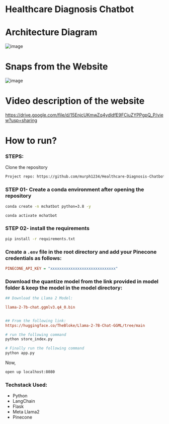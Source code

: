 # Healthcare Diagnosis Chatbot
# Architecture Diagram
![image](https://github.com/murph1234/Healthcare-Diagnosis-Chatbot/assets/98601458/211324dc-6ee5-485a-a395-86383733fd68)
# Snaps from the Website
![image](https://github.com/murph1234/Healthcare-Diagnosis-Chatbot/assets/98601458/2ebfed77-37d1-4b19-abd1-8a6f3068a8aa)

# Video description of the website
https://drive.google.com/file/d/15EnjcUKmwZq4ydldfE9FCiuZYPPgpQ_P/view?usp=sharing

# How to run?
### STEPS:

Clone the repository

```bash
Project repo: https://github.com/murph1234/Healthcare-Diagnosis-Chatbot.git
```

### STEP 01- Create a conda environment after opening the repository

```bash
conda create -n mchatbot python=3.8 -y
```

```bash
conda activate mchatbot
```

### STEP 02- install the requirements
```bash
pip install -r requirements.txt
```


### Create a `.env` file in the root directory and add your Pinecone credentials as follows:

```ini
PINECONE_API_KEY = "xxxxxxxxxxxxxxxxxxxxxxxxxxxxx"

```


### Download the quantize model from the link provided in model folder & keep the model in the model directory:

```ini
## Download the Llama 2 Model:

llama-2-7b-chat.ggmlv3.q4_0.bin


## From the following link:
https://huggingface.co/TheBloke/Llama-2-7B-Chat-GGML/tree/main
```

```bash
# run the following command
python store_index.py
```

```bash
# Finally run the following command
python app.py
```

Now,
```bash
open up localhost:8080
```


### Techstack Used:

- Python
- LangChain
- Flask
- Meta Llama2
- Pinecone


